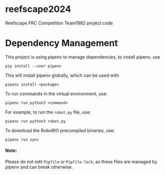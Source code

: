 # reefscape2024
Reefscape FRC Competition Team1982 project code

# Dependency Management
This project is using pipenv to manage dependencies, to install pipenv, use
```
pip install --user pipenv
```
This will install pipenv globally, which can be used with 
```
pipenv install <package>
```
To run commands in the virtual environment, use:
```
pipenv run python3 <command>
```
For example, to run the `robot.py` file, use:
```
pipenv run python3 robot.py
```
To download the RoboRIO precompiled binaries, use:
```
pipenv run sync
```

#### Note:
Please do not edit `Pipfile` or `Pipfile.lock`, as these files are managed by pipenv and can break otherwise.
